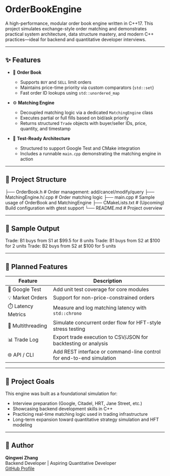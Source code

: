﻿# OrderBookEngine

A high-performance, modular order book engine written in C++17. This project simulates exchange-style order matching and demonstrates practical system architecture, data structure mastery, and modern C++ practices—ideal for backend and quantitative developer interviews.

---

## ✨ Features

- 🧾 **Order Book**
  - Supports `BUY` and `SELL` limit orders
  - Maintains price-time priority via custom comparators (`std::set`)
  - Fast order ID lookups using `std::unordered_map`

- ⚙️ **Matching Engine**
  - Decoupled matching logic via a dedicated `MatchingEngine` class
  - Executes partial or full fills based on bid/ask priority
  - Returns structured `Trade` objects with buyer/seller IDs, price, quantity, and timestamp

- 🧪 **Test-Ready Architecture**
  - Structured to support Google Test and CMake integration
  - Includes a runnable `main.cpp` demonstrating the matching engine in action

---

## 📂 Project Structure

├── OrderBook.h # Order management: add/cancel/modify/query
├── MatchingEngine.h/.cpp # Order matching logic
├── main.cpp # Sample usage of OrderBook and MatchingEngine
├── CMakeLists.txt # (Upcoming) Build configuration with gtest support
└── README.md # Project overview


---

## 🧠 Sample Output

Trade: B1 buys from S1 at $99.5 for 8 units
Trade: B1 buys from S2 at $100 for 2 units
Trade: B2 buys from S2 at $100 for 5 units



---

## 🔭 Planned Features

| Feature | Description |
|--------|-------------|
| 🧪 Google Test | Add unit test coverage for core modules |
| 💡 Market Orders | Support for non-price-constrained orders |
| ⏱️ Latency Metrics | Measure and log matching latency with `std::chrono` |
| 🧵 Multithreading | Simulate concurrent order flow for HFT-style stress testing |
| 📊 Trade Log | Export trade execution to CSV/JSON for backtesting or analysis |
| 🌐 API / CLI | Add REST interface or command-line control for end-to-end simulation |

---

## 🎯 Project Goals

This engine was built as a foundational simulation for:
- Interview preparation (Google, Citadel, HRT, Jane Street, etc.)
- Showcasing backend development skills in C++
- Practicing real-time matching logic used in trading infrastructure
- Long-term expansion toward quantitative strategy simulation and HFT modeling

---

## 👤 Author

**Qingwei Zhang**  
Backend Developer | Aspiring Quantitative Developer  
[GitHub Profile](https://github.com/zqw86713)

